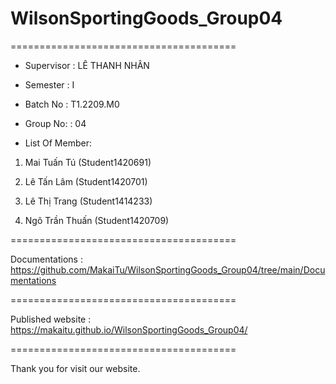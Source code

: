 # WilsonSportingGoods_Group04

=======================================

+ Supervisor
: LÊ THANH NHÂN

+ Semester
: I

+ Batch No
: T1.2209.M0

+ Group No:
: 04

+ List Of Member:

1. Mai Tuấn Tú
(Student1420691)

2. Lê Tấn Lâm 
(Student1420701)

3. Lê Thị Trang
(Student1414233)

4. Ngô Trần Thuấn
(Student1420709)

=======================================

Documentations : https://github.com/MakaiTu/WilsonSportingGoods_Group04/tree/main/Documentations

=======================================

Published website : https://makaitu.github.io/WilsonSportingGoods_Group04/

=======================================

Thank you for visit our website.
